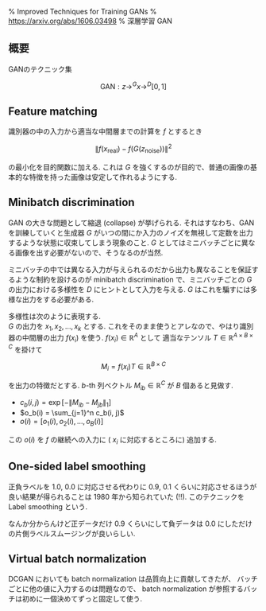 % Improved Techniques for Training GANs
% https://arxiv.org/abs/1606.03498
% 深層学習 GAN

## 概要

GANのテクニック集

$$\text{GAN}: z \rightarrow^G x \rightarrow^D [0,1]$$

## Feature matching

識別器の中の入力から適当な中間層までの計算を $f$ とするとき

$$\left\lVert f(x_{\text{real}}) - f(G(z_{\text{noise}})) \right\rVert^2$$

の最小化を目的関数に加える.
これは $G$ を強くするのが目的で、普通の画像の基本的な特徴を持った画像は安定して作れるようにする.

## Minibatch discrimination

GAN の大きな問題として縮退 (collapse) が挙げられる.
それはすなわち、GANを訓練していくと生成器 $G$ がいつの間にか入力のノイズを無視して定数を出力するような状態に収束してしまう現象のこと.
$G$ としてはミニバッチごとに異なる画像を出す必要がないので、そうなるのが当然.

ミニバッチの中では異なる入力が与えられるのだから出力も異なることを保証するような制約を設けるのが
minibatch discrimination
で、ミニバッチごとの $G$ の出力における多様性を $D$ にヒントとして入力を与える.
$G$ はこれを騙すには多様な出力をする必要がある.

多様性は次のように表現する.  
$G$ の出力を $x_1, x_2, \ldots, x_k$ とする.
これをそのまま使うとアレなので、やはり識別器の中間層の出力 $f(x_i)$ を使う.
$f(x_i) \in \mathbb{R}^A$ として
適当なテンソル $T \in \mathbb{R}^{A\times B\times C}$ を掛けて

$$M_i = f(x_i) T \in \mathbb{R}^{B\times C}$$

を出力の特徴だとする.
$b$-th 列ベクトル
$M_{ib} \in \mathbb{R}^C$ が $B$ 個あると見做す.

- $c_b(i, j) = \exp \left[ - \| M_{ib} - M_{jb} \|_1 \right]$
- $o_b(i) = \sum_{j=1}^n c_b(i, j)$
- $o(i) = [ o_1(i), o_2(i), \ldots, o_B(i) ]$

この $o(i)$ を $f$ の継続への入力に ( $x_i$ に対応するところに) 追加する.

## One-sided label smoothing

正負ラベルを $1.0$, $0.0$ に対応させる代わりに $0.9$, $0.1$ くらいに対応させるほうが良い結果が得られることは 1980 年から知られていた (!!). このテクニックを Label smoothing という.

なんか分からんけど正データだけ $0.9$ くらいにして負データは $0.0$ にしただけの片側ラベルスムージングが良いらしい.

## Virtual batch normalization

DCGAN においても batch normalization は品質向上に貢献してきたが、
バッチごとに他の値に入力するのは問題なので、
batch normalization が参照するバッチは初めに一個決めてずっと固定して使う.
